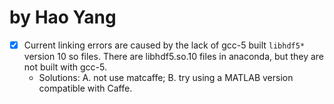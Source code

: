 # by Hao Yang

- [x] Current linking errors are caused by the lack of gcc-5 built `libhdf5*` version 10 so files. There are libhdf5.so.10 files in anaconda, but they are not built with gcc-5.
  -  Solutions: A. not use matcaffe; B. try using a MATLAB version compatible with Caffe.
